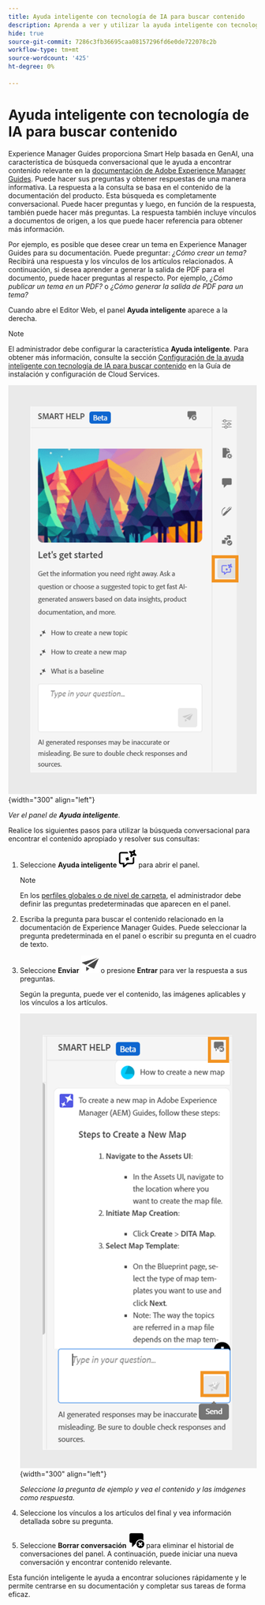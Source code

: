 ```yaml
---
title: Ayuda inteligente con tecnología de IA para buscar contenido
description: Aprenda a ver y utilizar la ayuda inteligente con tecnología de IA en el editor web.
hide: true
source-git-commit: 7286c3fb36695caa08157296fd6e0de722078c2b
workflow-type: tm+mt
source-wordcount: '425'
ht-degree: 0%

---
```


# Ayuda inteligente con tecnología de IA para buscar contenido



Experience Manager Guides proporciona Smart Help basada en GenAI, una característica de búsqueda conversacional que le ayuda a encontrar contenido relevante en la [documentación de Adobe Experience Manager Guides](https://experienceleague.adobe.com/es/docs/experience-manager-guides/using/overview).
Puede hacer sus preguntas y obtener respuestas de una manera informativa. La respuesta a la consulta se basa en el contenido de la documentación del producto. Esta búsqueda es completamente conversacional. Puede hacer preguntas y luego, en función de la respuesta, también puede hacer más preguntas. La respuesta también incluye vínculos a documentos de origen, a los que puede hacer referencia para obtener más información.

Por ejemplo, es posible que desee crear un tema en Experience Manager Guides para su documentación. Puede preguntar: *¿Cómo crear un tema?* Recibirá una respuesta y los vínculos de los artículos relacionados. A continuación, si desea aprender a generar la salida de PDF para el documento, puede hacer preguntas al respecto. Por ejemplo, *¿Cómo publicar un tema en un PDF?* o *¿Cómo generar la salida de PDF para un tema?*



Cuando abre el Editor Web, el panel **Ayuda inteligente** aparece a la derecha.



>[!NOTE]
>
> El administrador debe configurar la característica **Ayuda inteligente**. Para obtener más información, consulte la sección [Configuración de la ayuda inteligente con tecnología de IA para buscar contenido](/help/product-guide/cs-install-guide/conf-smart-help.md) en la Guía de instalación y configuración de Cloud Services.

![Panel de ayuda inteligente](images/smart-help-panel.png){width="300" align="left"}

*Ver el panel de **Ayuda inteligente**.*

Realice los siguientes pasos para utilizar la búsqueda conversacional para encontrar el contenido apropiado y resolver sus consultas:

1. Seleccione **Ayuda inteligente** ![Icono de Ayuda inteligente](images/smart-help-icon.svg) para abrir el panel.



   >[!NOTE]
   >
   > En los [perfiles globales o de nivel de carpeta](/help/product-guide/cs-install-guide/conf-folder-level.md#conf-ai-guides-assistant), el administrador debe definir las preguntas predeterminadas que aparecen en el panel.

1. Escriba la pregunta para buscar el contenido relacionado en la documentación de Experience Manager Guides. Puede seleccionar la pregunta predeterminada en el panel o escribir su pregunta en el cuadro de texto.

1. Seleccione **Enviar** ![Enviar icono](images/send-icon.svg) o presione **Entrar** para ver la respuesta a sus preguntas.

   Según la pregunta, puede ver el contenido, las imágenes aplicables y los vínculos a los artículos.

   ![Respuesta del panel de ayuda inteligente](images/smart-help-panel-response.png){width="300" align="left"}


   *Seleccione la pregunta de ejemplo y vea el contenido y las imágenes como respuesta.*





1. Seleccione los vínculos a los artículos del final y vea información detallada sobre su pregunta.


1. Seleccione **Borrar conversación** ![Borrar conversación](images/clear-conversation-icon.svg) para eliminar el historial de conversaciones del panel. A continuación, puede iniciar una nueva conversación y encontrar contenido relevante.

Esta función inteligente le ayuda a encontrar soluciones rápidamente y le permite centrarse en su documentación y completar sus tareas de forma eficaz.
